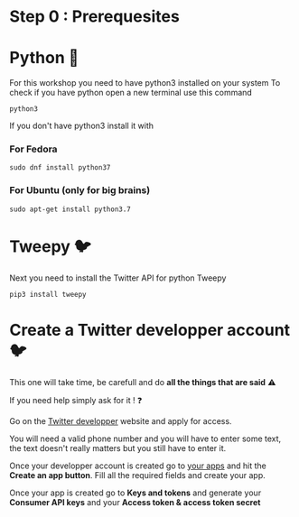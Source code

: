 # Step 0 : Prerequesites

# Python :snake:
For this workshop you need to have python3 installed on your system
To check if you have python open a new terminal use this command
```terminal
python3
```
If you don't have python3 install it with

### For Fedora
```terminal
sudo dnf install python37
```
### For Ubuntu (only for big brains)
```terminal
sudo apt-get install python3.7
```

# Tweepy :bird:
Next you need to install the Twitter API for python Tweepy

```terminal
pip3 install tweepy
```

# Create a Twitter developper account :bird:
This one will take time, be carefull and do **all the things that are said** :warning:

If you need help simply ask for it ! :question:

Go on the [Twitter developper](https://developer.twitter.com/en/apply-for-access) website and apply for access.

You will need a valid phone number and you will have to enter some text, the text doesn't really matters but you still have to enter it.

Once your developper account is created go to [your apps](https://developer.twitter.com/en/apps) and hit the **Create an app button**.
Fill all the required fields and create your app.

Once your app is created go to **Keys and tokens** and generate your **Consumer API keys** and your **Access token & access token secret**
